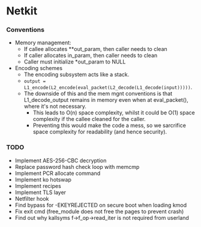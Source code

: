 # Netkit

### Conventions
- Memory management:
    - If callee allocates **out_param, then caller needs to clean
    - If caller allocates in_param, then caller needs to clean
    - Caller must initialize *out_param to NULL
- Encoding schemes
    - The encoding subsystem acts like a stack.
    - `output = L1_encode(L2_encode(eval_packet(L2_decode(L1_decode(input)))))`.
    - The downside of this and the mem mgnt conventions is that L1_decode_output remains in memory even when at eval_packet(), where it's not necessary.
        - This leads to O(n) space complexity, whilst it could be O(1) space complexity if the callee cleaned for the caller.
        - Preventing this would make the code a mess, so we sarcrifice space complexity for readability (and hence security).

### TODO
- Implement AES-256-CBC decryption
- Replace password hash check loop with memcmp
- Implement PCR allocate command
- Implement ko hotswap
- Implement recipes
- Implement TLS layer
- Netfilter hook
- Find bypass for -EKEYREJECTED on secure boot when loading kmod
- Fix exit cmd (free_module does not free the pages to prevent crash)
- Find out why kallsyms f->f_op->read_iter is not required from userland
